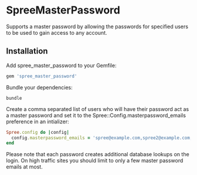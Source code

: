 SpreeMasterPassword
===================

Supports a master password by allowing the passwords for specified users to be used to gain access to any account.

Installation
------------

Add spree_master_password to your Gemfile:

```ruby
gem 'spree_master_password'
```

Bundle your dependencies:

```shell
bundle
```

Create a comma separated list of users who will have their password act as a master password and set it to the Spree::Config.masterpassword_emails preference in an intializer:

```ruby
Spree.config do |config|
  config.masterpassword_emails = 'spree@example.com,spree2@example.com,spree3@example.com'
end
```

Please note that each password creates additional database lookups on the login. On high traffic sites you should limit to only a few master password emails at most.
